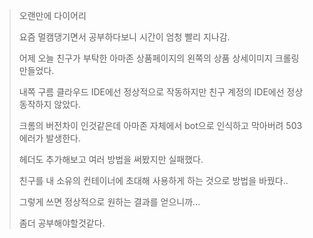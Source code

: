 > 오랜만에 다이어리
> 
> 요즘 멀캠댕기면서 공부하다보니 시간이 엄청 빨리 지나감.
>
> 어제 오늘 친구가 부탁한 아마존 상품페이지의 왼쪽의 상품 상세이미지 크롤링 만들었다.
> 
> 내쪽 구름 클라우드 IDE에선 정상적으로 작동하지만 친구 계정의 IDE에선 정상동작하지 않았다.
> 
> 크롬의 버전차이 인것같은데 아마존 자체에서 bot으로 인식하고 막아버려 503에러가 발생한다.
> 
> 헤더도 추가해보고 여러 방법을 써봤지만 실패했다.
> 
> 친구를 내 소유의 컨테이너에 초대해 사용하게 하는 것으로 방법을 바꿨다..
> 
> 그렇게 쓰면 정상적으로 원하는 결과를 얻으니까...
> 
> 좀더 공부해야할것같다.
